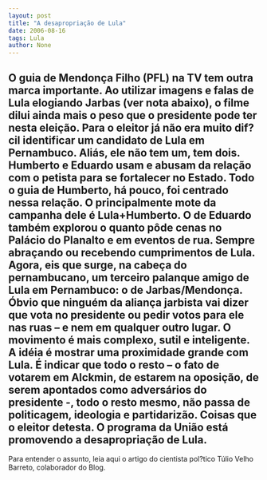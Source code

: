 ```yaml
---
layout: post
title: "A desapropriação de Lula"
date: 2006-08-16
tags: Lula
author: None
---
```

O guia de Mendonça Filho (PFL) na TV tem outra marca importante. Ao utilizar imagens e falas de Lula elogiando Jarbas (ver nota abaixo), o filme dilui ainda mais o peso que o presidente pode ter nesta eleição.
Para o eleitor já não era muito dif?cil identificar um candidato de Lula em Pernambuco. Aliás, ele não tem um, tem dois.
Humberto e Eduardo usam e abusam da relação com o petista para se fortalecer no Estado.
Todo o guia de Humberto, há pouco, foi centrado nessa relação. O principalmente mote da campanha dele é Lula+Humberto.
O de Eduardo também explorou o quanto pôde cenas no Palácio do Planalto e em eventos de rua. Sempre abraçando ou recebendo cumprimentos de Lula.
Agora, eis que surge, na cabeça do pernambucano, um terceiro palanque amigo de Lula em Pernambuco: o de Jarbas/Mendonça.
Óbvio que ninguém da aliança jarbista vai dizer que vota no presidente ou pedir votos para ele nas ruas – e nem em qualquer outro lugar.
O movimento é mais complexo, sutil e inteligente. 
A idéia é mostrar uma proximidade grande com Lula. É indicar que todo o resto – o fato de votarem em Alckmin, de estarem na oposição, de serem apontados como adversários do presidente -, todo o resto mesmo, não passa de politicagem, ideologia e partidarizão. Coisas que o eleitor detesta.
O programa da União está promovendo a desapropriação de Lula.
----------------------------------------------------
Para entender o assunto, leia aqui o artigo do cientista pol?tico Túlio Velho Barreto, colaborador do Blog. 